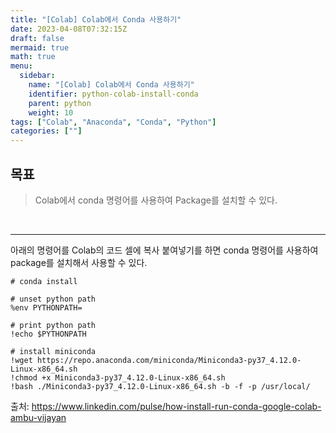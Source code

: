 ```yaml
---
title: "[Colab] Colab에서 Conda 사용하기"
date: 2023-04-08T07:32:15Z
draft: false
mermaid: true
math: true
menu:
  sidebar:
    name: "[Colab] Colab에서 Conda 사용하기"
    identifier: python-colab-install-conda
    parent: python
    weight: 10
tags: ["Colab", "Anaconda", "Conda", "Python"]
categories: [""]
---
```


## 목표

> Colab에서 conda 명령어를 사용하여 Package를 설치할 수 있다.

&nbsp;

----

아래의 명령어를 Colab의 코드 셀에 복사 붙여넣기를 하면 conda 명령어를 사용하여 package를 설치해서 사용할 수 있다.

```shell
# conda install

# unset python path
%env PYTHONPATH= 

# print python path
!echo $PYTHONPATH

# install miniconda
!wget https://repo.anaconda.com/miniconda/Miniconda3-py37_4.12.0-Linux-x86_64.sh
!chmod +x Miniconda3-py37_4.12.0-Linux-x86_64.sh
!bash ./Miniconda3-py37_4.12.0-Linux-x86_64.sh -b -f -p /usr/local/
```

출처: https://www.linkedin.com/pulse/how-install-run-conda-google-colab-ambu-vijayan